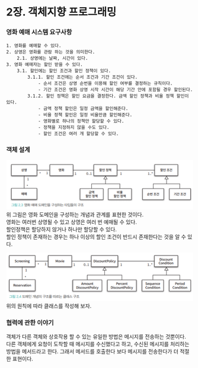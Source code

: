 # 2장. 객체지향 프로그래밍

### 영화 예매 시스템 요구사항
```text
1. 영화를 예매할 수 있다.
2. 상영은 영화를 관람 하는 것을 의미한다.
    2.1. 상영에는 날짜, 시간이 있다.
3. 영화 예매자는 할인 받을 수 있다.
    3.1. 할인에는 할인 조건과 할인 정책이 있다.
        3.1.1. 할인 조건에는 순서 조건과 기간 조건이 있다.
            - 순서 조건은 상영 순번을 이용해 할인 여부를 결정하는 규칙이다.
            - 기간 조건은 영화 상영 시작 시간이 해당 기간 안에 포함될 경우 할인된다.
        3.1.2. 할인 정책은 할인 요금을 결정한다. 금액 할인 정책과 비율 정책 할인이 있다.
            - 금액 정책 할인은 일정 금액을 할인해준다.
            - 비율 정책 할인은 일정 비율만큼 할인해준다.
            - 영화별로 하나의 정책만 할당할 수 있다.
            - 정책을 지정하지 않을 수도 있다.
            - 할인 조건은 여러 개 할당할 수 있다.
```

### 객체 설계
![2-1.png](img/2-1.png)  
위 그림은 영화 도메인을 구성하는 개념과 관계를 표현한 것이다.  
영화는 여러번 상영될 수 있고 상영은 여러 번 예매될 수 있다.  
할인정책은 할당하지 않거나 하나만 할당할 수 있다.  
할인 정책이 존재하는 경우는 하나 이상의 할인 조건이 반드시 존재한다는 것을 알 수 있다.

![2-2.png](img/2-2.png)  
위의 원칙에 따라 클래스를 작성해 보자.

### 협력에 관한 이야기
객체가 다른 객체와 상호작용 할 수 있는 유일한 방법은 메시지를 전송하는 것뿐이다.  
다른 객체에게 요청이 도착할 때 메시지를 수신했다고 하고, 수신된 메시지를 처리하는 방법을 메서드라고 한다.
그래서 메서드를 호출한다 보다 메시지를 전송한다가 더 적절한 표현이다.  